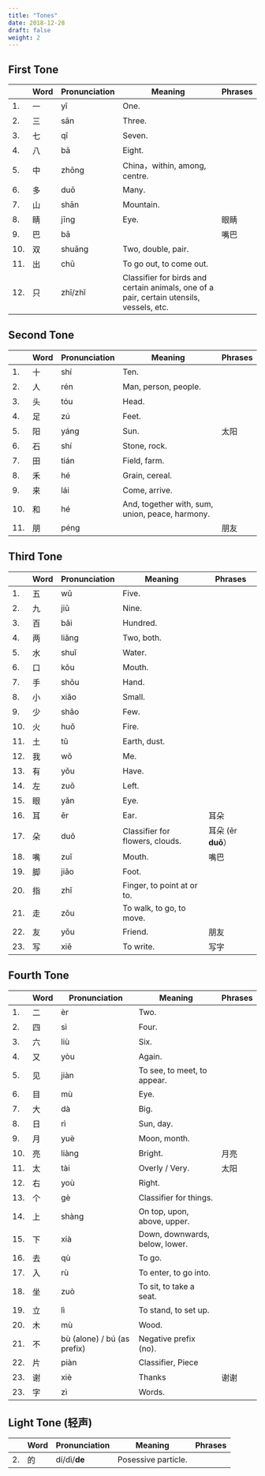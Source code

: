 ```yaml
---
title: "Tones"
date: 2018-12-28
draft: false
weight: 2
---
```


## First Tone

|     | Word | Pronunciation | Meaning | Phrases |
|-----|------|---------------|---------|---------|
| 1.  | 一 | yī | One. |  |
| 2.  | 三 | sān | Three. |   |
| 3.  | 七 | qī | Seven. |  |
| 4.  | 八 | bā | Eight. |  |
| 5.  | 中 | zhōng | China，within, among, centre. |  |
| 6.  | 多 | duō | Many. |  |
| 7.  | 山 | shān | Mountain. |  |
| 8.  | 睛 | jīng | Eye. | 眼睛 |
| 9.  | 巴 | bā | | 嘴巴 |
| 10. | 双 | shuāng | Two, double, pair. |  |
| 11. | 出 | chū | To go out, to come out. |  |
| 12. | 只 | zhī/zhǐ | Classifier for birds and certain animals, one of a pair, certain utensils, vessels, etc. |  |

## Second Tone

|     | Word | Pronunciation | Meaning | Phrases |
|-----|------|---------------|---------|---------|
| 1.  | 十 | shí | Ten. |  |
| 2.  | 人 | rén | Man, person, people. |  |
| 3.  | 头 | tóu | Head. |  |
| 4.  | 足 | zú | Feet. |  |
| 5.  | 阳 | yáng | Sun. | 太阳 |
| 6.  | 石 | shí | Stone, rock. |  |
| 7.  | 田 | tián | Field, farm. |  |
| 8.  | 禾 | hé | Grain, cereal. |  |
| 9.  | 来 | lái | Come, arrive. |  |
| 10. | 和 | hé | And, together with, sum, union, peace, harmony. |  |
| 11. | 朋 | péng |  | 朋友 |

## Third Tone

|     | Word | Pronunciation | Meaning | Phrases |
|-----|------|---------------|---------|---------|
| 1.  | 五 | wǔ  | Five. |  |
| 2.  | 九 | jiǔ | Nine. |  |
| 3.  | 百 | bǎi | Hundred. |  |
| 4.  | 两 | liǎng | Two, both. |  |
| 5.  | 水 | shuǐ | Water. |  |
| 6.  | 口 | kǒu | Mouth. |  |
| 7.  | 手 | shǒu | Hand. |  |
| 8.  | 小 | xiǎo | Small. |  |
| 9.  | 少 | shǎo | Few. |  |
| 10. | 火 | huǒ | Fire. |  |
| 11. | 土 | tǔ | Earth, dust. |  |
| 12. | 我 | wǒ | Me. |  |
| 13. | 有 | yǒu | Have. |  |
| 14. | 左 | zuǒ | Left. |  |
| 15. | 眼 | yǎn | Eye. |  |
| 16. | 耳 | ěr | Ear. | 耳朵 |
| 17. | 朵 | duǒ | Classifier for flowers, clouds. | 耳朵 (ěr **duō**） |
| 18. | 嘴 | zuǐ | Mouth. | 嘴巴 |
| 19. | 脚 | jiǎo | Foot. |  |
| 20. | 指 | zhǐ | Finger, to point at or to. |  |
| 21. | 走 | zǒu | To walk, to go, to move. |  |
| 22. | 友 | yǒu | Friend. | 朋友 |
| 23. | 写 | xiě | To write. | 写字 |

## Fourth Tone

|     | Word | Pronunciation | Meaning | Phrases |
|-----|------|---------------|---------|---------|
| 1.  | 二 | èr | Two. |  |
| 2.  | 四 | sì | Four. |  |
| 3.  | 六 | liù | Six. |  |
| 4.  | 又 | yòu | Again. |  |
| 5.  | 见 | jiàn | To see, to meet, to appear. |  |
| 6.  | 目 | mù | Eye. |  |
| 7.  | 大 | dà | Big. |  |
| 8.  | 日 | rì | Sun, day. |  |
| 9.  | 月 | yuè | Moon, month. |  |
| 10. | 亮 | liàng | Bright. | 月亮 |
| 11. | 太 | tài | Overly / Very. | 太阳 |
| 12. | 右 | yoù | Right. |  |
| 13. | 个 | gè | Classifier for things. |  |
| 14. | 上 | shàng | On top, upon, above, upper.  |  |
| 15. | 下 | xià | Down, downwards, below, lower. |  |
| 16. | 去 | qù | To go. |  |
| 17. | 入 | rù | To enter, to go into. |  |
| 18. | 坐 | zuò | To sit, to take a seat. |  |
| 19. | 立 | lì | To stand, to set up. |  |
| 20. | 木 | mù | Wood. |  |
| 21. | 不 | bù (alone) / bú (as prefix) | Negative prefix (no). |  |
| 22. | 片 | piàn | Classifier, Piece |  |
| 23. | 谢 | xiè | Thanks | 谢谢 |
| 23. | 字 | zì | Words. |

## Light Tone (轻声)

|     | Word | Pronunciation | Meaning | Phrases |
|-----|------|---------------|---------|---------|
| 2.  | 的 | dí/dì/**de** | Posessive particle. |  |



